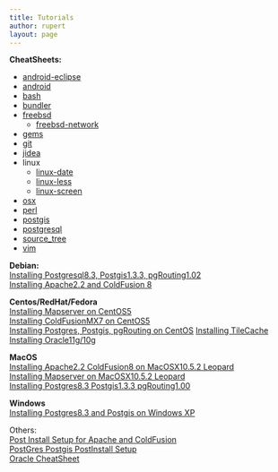 ```yaml
---
title: Tutorials
author: rupert
layout: page
---
```


**CheatSheets:**

* [android-eclipse](/cheatsheets/android-eclipse.html)
* [android](/cheatsheets/android.html)
* [bash](/cheatsheets/bash.html)
* [bundler](/cheatsheets/bundler.html)
* [freebsd](/cheatsheets/freebsd.html)
	* [freebsd-network](/cheatsheets/freebsd-network.html)
* [gems](/cheatsheets/gems.html)
* [git](/cheatsheets/git.html)
* [jidea](/cheatsheets/jidea.html)
* linux
	* [linux-date](/cheatsheets/linux-date.html)
	* [linux-less](/cheatsheets/linux-less.html)
	* [linux-screen](/cheatsheets/linux-screen.html)
* [osx](/cheatsheets/osx.html)
* [perl](/cheatsheets/perl.html)
* [postgis](/cheatsheets/postgis.html)
* [postgresql](/cheatsheets/postgresql.html)
* [source_tree](/cheatsheets/source_tree.html)
* [vim](/cheatsheets/vim.html)

**Debian:**  
[Installing Postgresql8.3, Postgis1.3.3, pgRouting1.02][1]  
[Installing Apache2.2 and ColdFusion 8][2]

**Centos/RedHat/Fedora**  
[Installing Mapserver on CentOS5][3]  
[Installing ColdFusionMX7 on CentOS5][4]  
[Installing Postgres, Postgis, pgRouting on CentOS][5]
[Installing TileCache][6]  
[Installing Oracle11g/10g][7]

**MacOS**  
[Installing Apache2.2 ColdFusion8 on MacOSX10.5.2 Leopard][8]  
[Installing Mapserver on MacOSX10.5.2 Leopard][9]  
[ Installing Postgres8.3 Postgis1.3.3 pgRouting1.00][10]

**Windows**  
[Installing Postgres8.3 and Postgis on Windows XP][11]

Others:  
[Post Install Setup for Apache and ColdFusion][4]  
[PostGres Postgis PostInstall Setup][12]  
[Oracle CheatSheet][14]

 [1]: /wordpress/2008/05/installing-postgresql-postgis-pgrouting-on-debian/
 [2]: /wordpress/2007/08/debian-howto-apache-22-coldfusion/
 [3]: /wordpress/2008/03/installing-mapserver-on-debian-reprise/
 [4]: /wordpress/2008/05/post-install-apache2x-coldfusion-8/
 [5]: /wordpress/2007/04/installing-postgres-and-postgis-in-linux/
 [6]: /wordpress/2007/07/installing-tilecache/
 [7]: /wordpress/2008/07/installing-oracle-x64-on-centos5/
 [8]: /wordpress/2008/05/installing-apache22-coldfusion8-on-mac-os-x-leopard/
 [9]: /wordpress/2008/07/installing-mapserver-on-macosx-by-source/
 [10]: /wordpress/2008/05/installing-postgres83-postgis133-pgrouting-on-macosx-leopard/
 [11]: /wordpress/2008/03/installing-postgres83-and-postgis-on-windows/
 [12]: /wordpress/2008/06/postgres-postgis-postinstall/
 [13]: /wordpress/2010/11/postgres-postgis-cheatsheet-v2-2/
 [14]: /wordpress/2008/08/oracle-sql-cheatsheet/
